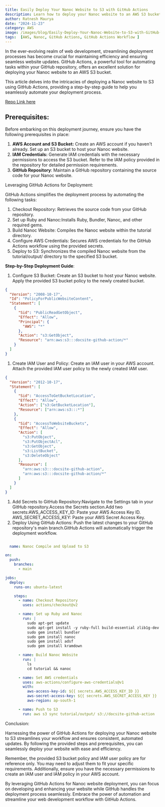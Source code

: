 ```yaml
---
title: Easily Deploy Your Nanoc Website to S3 with GitHub Actions
description: Learn how to deploy your Nanoc website to an AWS S3 bucket using GitHub Actions. This step-by-step guide provides detailed instructions for automating your deployment process.
author: Ratnesh Maurya
date: "2024-11-23"
category: AWS
image: /images/blog/Easily-Deploy-Your-Nanoc-Website-to-S3-with-GitHub-Actions.jpg
tags:  [AWS, Nanoc, GitHub Actions, GitHub Actions Workflow ]
---
```



In the ever-evolving realm of web development, streamlining deployment processes has become crucial for maintaining efficiency and ensuring seamless website updates. GitHub Actions, a powerful tool for automating tasks within your GitHub repository, offers an excellent solution for deploying your Nanoc website to an AWS S3 bucket.

This article delves into the intricacies of deploying a Nanoc website to S3 using GitHub Actions, providing a step-by-step guide to help you seamlessly automate your deployment process.

[Repo Link here](https://github.com/ratnesh-maurya/365-Days-of-DevOps/tree/main)

## Prerequisites:

Before embarking on this deployment journey, ensure you have the following prerequisites in place:

1.  **AWS Account and S3 Bucket:** Create an AWS account if you haven't already. Set up an S3 bucket to host your Nanoc website.
2.  **IAM Credentials:** Generate IAM credentials with the necessary permissions to access the S3 bucket. Refer to the IAM policy provided in the repository for detailed permission requirements.
3.  **GitHub Repository**: Maintain a GitHub repository containing the source code for your Nanoc website.

Leveraging GitHub Actions for Deployment:

GitHub Actions simplifies the deployment process by automating the following tasks:

1.  Checkout Repository: Retrieves the source code from your GitHub repository.
2.  Set up Ruby and Nanoc:Installs Ruby, Bundler, Nanoc, and other required gems.
3.  Build Nanoc Website: Compiles the Nanoc website within the tutorial directory.
4.  Configure AWS Credentials: Secures AWS credentials for the GitHub Actions workflow using the provided secrets.
5.  Deploy to S3: Synchronizes the compiled Nanoc website from the tutorial/output/ directory to the specified S3 bucket.

**Step-by-Step Deployment Guide**:

1.  Configure S3 Bucket: Create an S3 bucket to host your Nanoc website. Apply the provided S3 bucket policy to the newly created bucket.

```json
{
  "Version": "2008-10-17",
  "Id": "PolicyForPublicWebsiteContent",
  "Statement": [
    {
      "Sid": "PublicReadGetObject",
      "Effect": "Allow",
      "Principal": {
        "AWS": "*"
      },
      "Action": "s3:GetObject",
      "Resource": "arn:aws:s3:::docsite-github-action/*"
    }
  ]
}
```

1.  Create IAM User and Policy: Create an IAM user in your AWS account. Attach the provided IAM user policy to the newly created IAM user.

```json
{
  "Version": "2012-10-17",
  "Statement": [
    {
      "Sid": "AccessToGetBucketLocation",
      "Effect": "Allow",
      "Action": ["s3:GetBucketLocation"],
      "Resource": ["arn:aws:s3:::*"]
    },
    {
      "Sid": "AccessToWebsiteBuckets",
      "Effect": "Allow",
      "Action": [
        "s3:PutObject",
        "s3:PutObjectAcl",
        "s3:GetObject",
        "s3:ListBucket",
        "s3:DeleteObject"
      ],
      "Resource": [
        "arn:aws:s3:::docsite-github-action",
        "arn:aws:s3:::docsite-github-action/*"
      ]
    }
  ]
}
```

1.  Add Secrets to GitHub Repository:Navigate to the Settings tab in your GitHub repository.Access the Secrets section.Add two secrets:AWS_ACCESS_KEY_ID: Paste your AWS Access Key ID. AWS_SECRET_ACCESS_KEY: Paste your AWS Secret Access Key.
2.  Deploy Using GitHub Actions: Push the latest changes to your GitHub repository's main branch.GitHub Actions will automatically trigger the deployment workflow.

```yaml

  name: Nanoc Compile and Upload to S3

on:
  push:
    branches:
      - main

jobs:
  deploy:
    runs-on: ubuntu-latest

    steps:
      - name: Checkout Repository
        uses: actions/checkout@v2

      - name: Set up Ruby and Nanoc
        run: |
          sudo apt-get update
          sudo apt-get install -y ruby-full build-essential zlib1g-dev
          sudo gem install bundler
          sudo gem install nanoc
          sudo gem install adsf
          sudo gem install kramdown

      - name: Build Nanoc Website
        run: |
          ls
          cd tutorial && nanoc

      - name: Set AWS credentials
        uses: aws-actions/configure-aws-credentials@v1
        with:
          aws-access-key-id: ${{ secrets.AWS_ACCESS_KEY_ID }}
          aws-secret-access-key: ${{ secrets.AWS_SECRET_ACCESS_KEY }}
          aws-region: ap-south-1

      - name: Push to S3
        run: aws s3 sync tutorial/output/ s3://docsite-github-action

```

Conclusion:

Harnessing the power of GitHub Actions for deploying your Nanoc website to S3 streamlines your workflow and ensures consistent, automated updates. By following the provided steps and prerequisites, you can seamlessly deploy your website with ease and efficiency.

Remember, the provided S3 bucket policy and IAM user policy are for reference only. You may need to adjust them to fit your specific requirements. Additionally, ensure you have the necessary permissions to create an IAM user and IAM policy in your AWS account.

By leveraging GitHub Actions for Nanoc website deployment, you can focus on developing and enhancing your website while GitHub handles the deployment process seamlessly. Embrace the power of automation and streamline your web development workflow with GitHub Actions.
